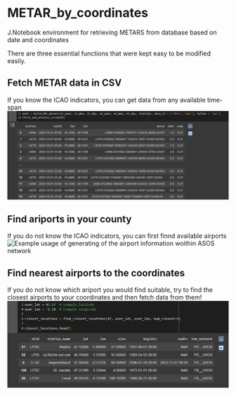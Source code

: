# METAR_by_coordinates
J.Notebook environment for retrieving METARS from database based on date and coordinates

There are three essential functions that were kept easy to be modified easily.

## Fetch METAR data in CSV
If you know the ICAO indicators, you can get data from any available time-span
![Example usage of fetch_and_process_csv function_](https://github.com/Sladekd/METAR_by_coordinates/blob/main/Fetch_data.PNG)


## Find ariports in your county
If you do not know the ICAO indicators, you can first finnd available airports
![Example usage of generating of the airport information woithin ASOS network](https://github.com/Sladekd/METAR_by_coordinates/blob/main/Generate_asos_data.PNG)

## Find nearest airports to the coordinates
If you do not know which ariport you would find suitable, try to find the closest airports to your coordinates and then fetch data from them!
![Example usage of finding the closest airports_](https://github.com/Sladekd/METAR_by_coordinates/blob/main/Find_closest.PNG)
